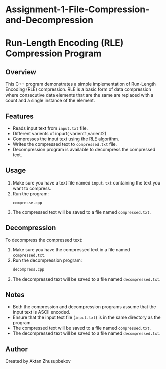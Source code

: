 # Assignment-1-File-Compression-and-Decompression

# Run-Length Encoding (RLE) Compression Program

## Overview
This C++ program demonstrates a simple implementation of Run-Length Encoding (RLE) compression. RLE is a basic form of data compression where consecutive data elements that are the same are replaced with a count and a single instance of the element.

## Features
- Reads input text from `input.txt` file.
- Different varients of inpurt( varient1,varient2) 
- Compresses the input text using the RLE algorithm.
- Writes the compressed text to `compressed.txt` file.
- Decompression program is available to decompress the compressed text.

## Usage
1. Make sure you have a text file named `input.txt` containing the text you want to compress.
2. Run the program:
    ```
    compresse.cpp
    ```
3. The compressed text will be saved to a file named `compressed.txt`.

## Decompression
To decompress the compressed text:
1. Make sure you have the compressed text in a file named `compressed.txt`.
2. Run the decompression program:
    ```
    decompress.cpp
    ```
3. The decompressed text will be saved to a file named `decompressed.txt`.

## Notes
- Both the compression and decompression programs assume that the input text is ASCII encoded.
- Ensure that the input text file (`input.txt`) is in the same directory as the program.
- The compressed text will be saved to a file named `compressed.txt`.
- The decompressed text will be saved to a file named `decompressed.txt`.

## Author
Created by Aktan Zhusupbekov

